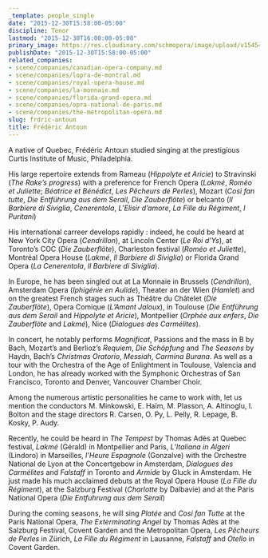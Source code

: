 ```yaml
---
_template: people_single
date: "2015-12-30T15:58:00-05:00"
discipline: Tenor
lastmod: "2015-12-30T16:00:00-05:00"
primary_image: https://res.cloudinary.com/schmopera/image/upload/v1545409169/media/webhook-uploads/1451508943746/2015-12-30---Frederic-Antoun.jpg.jpg
publishDate: "2015-12-30T15:58:00-05:00"
related_companies:
- scene/companies/canadian-opera-company.md
- scene/companies/lopra-de-montral.md
- scene/companies/royal-opera-house.md
- scene/companies/la-monnaie.md
- scene/companies/florida-grand-opera.md
- scene/companies/opra-national-de-paris.md
- scene/companies/the-metropolitan-opera.md
slug: frdric-antoun
title: Frédéric Antoun
---
```


A native of Quebec, Frédéric Antoun studied singing at the prestigious Curtis Institute of Music, Philadelphia.

His large repertoire extends from Rameau (*Hippolyte et Aricie*) to Stravinski (*The Rake’s progress*) with a preference for French Opera (*Lakmé*, *Roméo et Juliette*; *Béatrice et Bénédict*, *Les Pêcheurs de Perles*), Mozart (*Così fan tutte*, *Die Entführung aus dem Serail*, *Die Zauberflöte*) or belcanto (*Il Barbiere di Siviglia*, *Cenerentola*, *L’Elisir d’amore*, *La Fille du Régiment*, *I Puritani*)

His international carreer develops rapidly : indeed, he could be heard at New York City Opera (*Cendrillon*), at Lincoln Center (*Le Roi d’Ys*), at Toronto’s COC (*Die Zauberflöte*), Charleston festival (*Roméo et Juliette*), Montréal Opera House (*Lakmé*, *Il Barbiere di Siviglia*) or Florida Grand Opera (*La Cenerentola*, *Il Barbiere di Siviglia*).

In Europe, he has been singled out at La Monnaie in Brussels (*Cendrillon*), Amsterdam Opera (*Iphigénie en Aulide*), Theater an der Wien (*Hamlet*) and on the greatest French stages such as Théâtre du Châtelet (*Die Zauberflöte*), Opera Comique (*L’Amant Jaloux*), in Toulouse (*Die Entführung aus dem Serail* and *Hippolyte et Aricie*), Montpellier (*Orphée aux enfers*, *Die Zauberflöte* and *Lakmé*), Nice (*Dialogues des Carmélites*).

In concert, he notably performs *Magnificat*, Passions and the mass in B by Bach, Mozart’s and Berlioz’s *Requiem*, *Die Schöpfung* and *The Seasons* by Haydn, Bach’s *Christmas Oratorio*, *Messiah*, *Carmina Burana*. As well as a tour with the Orchestra of the Age of Enlightment in Toulouse, Valencia and London, he has already worked with the Symphonic Orchestras of San Francisco, Toronto and Denver, Vancouver Chamber Choir.

Among the numerous artistic personalities he came to work with, let us mention the conductors M. Minkowski, E. Haïm, M. Plasson, A. Altinoglu, I. Bolton and the stage directors R. Carsen, O. Py, L. Pelly, R. Lepage, B. Kosky, P. Audy.

Recently, he could be heard in *The Tempest* by Thomas Adès at Quebec festival, *Lakmé* (Gérald) in Montpellier and Paris, *L’Italiana in Algeri* (Lindoro) in Marseilles, *l’Heure Espagnole* (Gonzalve) with the Orchestre National de Lyon at the Concertgebow in Amsterdam, *Dialogues des Carmélites* and *Falstaff* in Toronto and *Armide* by Gluck in Amsterdam. He just made his much acclaimed debuts at the Royal Opera House (*La Fille du Régiment*), at the Salzburg Festival (*Charlotte* by Dalbavie) and at the Paris National Opera (*Die Entfuhrung aus dem Serail*)

During the coming seasons, he will sing *Platée* and *Cosi fan Tutte* at the Paris National Opera, *The Exterminating Angel* by Thomas Adès at the Salzburg Festival, Covent Garden and the Metropolitan Opera, *Les Pêcheurs de Perles* in Zürich, *La Fille du Régiment* in Lausanne, *Falstaff* and *Otello* in Covent Garden.
